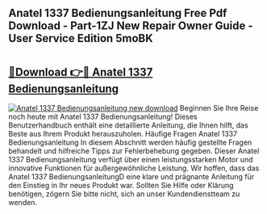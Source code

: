 ## Anatel 1337 Bedienungsanleitung Free Pdf Download - Part-1ZJ New Repair Owner Guide - User Service Edition 5moBK

# <h2><a href="http://df50tm0.blite.top/?on=Anatel+1337+Bedienungsanleitung">🔗Download 👉🔴 Anatel 1337 Bedienungsanleitung</a></h2>

[![Anatel 1337 Bedienungsanleitung new download](https://i.imgur.com/lujVjoI.png)](http://df50tm0.blite.top/?on=Anatel+1337+Bedienungsanleitung)
Beginnen Sie Ihre Reise noch heute mit Anatel 1337 Bedienungsanleitung! Dieses Benutzerhandbuch enthält eine detaillierte Anleitung, die Ihnen hilft, das Beste aus Ihrem Produkt herauszuholen. Häufige Fragen Anatel 1337 Bedienungsanleitung In diesem Abschnitt werden häufig gestellte Fragen behandelt und hilfreiche Tipps zur Fehlerbehebung gegeben. Dieser Anatel 1337 Bedienungsanleitung verfügt über einen leistungsstarken Motor und innovative Funktionen für außergewöhnliche Leistung. Wir hoffen, dass das Anatel 1337 BedienungsanleitungD eine klare und prägnante Anleitung für den Einstieg in Ihr neues Produkt war. Sollten Sie Hilfe oder Klärung benötigen, zögern Sie bitte nicht, sich an unser Kundendienstteam zu wenden.
